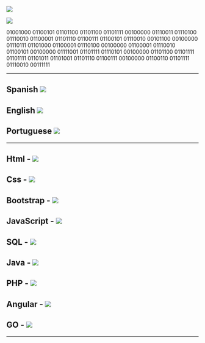 ![](https://img.shields.io/badge/Welcome%20to%20my%20profile-Prodi%20The%20Cat%230001-red)

![](https://komarev.com/ghpvc/?username=LittleNoqz&color=red&style=flat-square)

01001000 01100101 01101100 01101100 01101111 00100000 01110011 01110100 01110010 01100001 01101110 01100111 01100101 01110010 00101100 00100000 01110111 01101000 01100001 01110100 00100000 01100001 01110010 01100101 00100000 01111001 01101111 01110101 00100000 01101100 01101111 01101111 01101011 01101001 01101110 01100111 00100000 01100110 01101111 01110010 00111111


-----------------------------

Spanish ![](https://progress-bar.dev/100/)
-----------------------------
English ![](https://progress-bar.dev/100/)
-----------------------------
Portuguese ![](https://progress-bar.dev/50/)
-----------------------------
-----------------------------

Html - ![](https://progress-bar.dev/100/)
-----------------------------
Css - ![](https://progress-bar.dev/100/)
-----------------------------
Bootstrap - ![](https://progress-bar.dev/100/)
-----------------------------
JavaScript - ![](https://progress-bar.dev/100/)
-----------------------------
SQL - ![](https://progress-bar.dev/100/)
-----------------------------
Java - ![](https://progress-bar.dev/100/)
-----------------------------
PHP - ![](https://progress-bar.dev/70/)
-----------------------------
Angular - ![](https://progress-bar.dev/70/)
-----------------------------
GO - ![](https://progress-bar.dev/60/)
-----------------------------
-----------------------------


